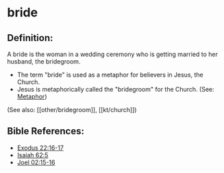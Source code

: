 # bride #

## Definition: ##

A bride is the woman in a wedding ceremony who is getting married to her husband, the bridegroom.

* The term "bride" is used as a metaphor for believers in Jesus, the Church.
* Jesus is metaphorically called the "bridegroom" for the Church. (See: [Metaphor](en/ta-vol1/translate/man/figs-metaphor))

(See also: [[other/bridegroom]], [[kt/church]])

## Bible References: ##

* [Exodus 22:16-17](en/tn/exo/help/22/16)
* [Isaiah 62:5](en/tn/isa/help/62/05)
* [Joel 02:15-16](en/tn/jol/help/02/15)
